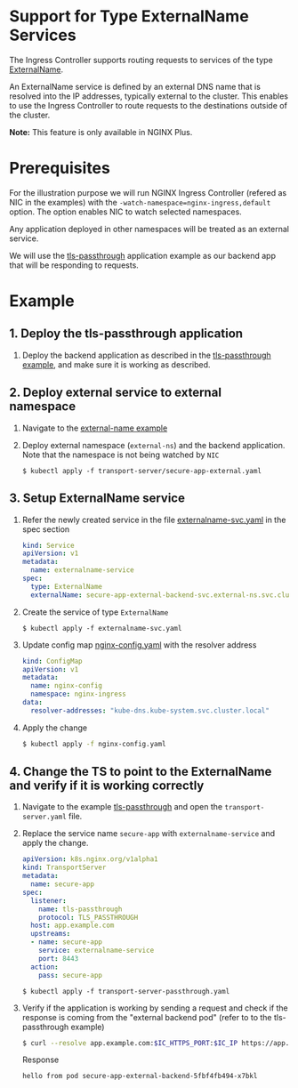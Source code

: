 # Support for Type ExternalName Services

The Ingress Controller supports routing requests to services of the type [ExternalName](https://kubernetes.io/docs/concepts/services-networking/service/#externalname).

An ExternalName service is defined by an external DNS name that is resolved into the IP addresses, typically external to the cluster. This enables to use the Ingress Controller to route requests to the destinations outside of the cluster.

**Note:** This feature is only available in NGINX Plus.

# Prerequisites


For the illustration purpose we will run NGINX Ingress Controller (refered as NIC in the examples) with the ```-watch-namespace=nginx-ingress,default``` option. The option enables NIC to watch selected namespaces.

Any application deployed in other namespaces will be treated as an external service.

We will use the [tls-passthrough](../../tls-passthrough/README.md) application example as our backend app that will be responding to requests.

# Example

## 1. Deploy the tls-passthrough application

1. Deploy the backend application as described in the [tls-passthrough example](../../tls-passthrough/README.md), and make sure it is working as described.

## 2. Deploy external service to external namespace

1. Navigate to the [external-name example](../../../custom-resources/externalname-services/README.md)

2. Deploy external namespace (```external-ns```) and the backend application. Note that the namespace is not being watched by ```NIC```
    ```
    $ kubectl apply -f transport-server/secure-app-external.yaml
    ```

## 3. Setup ExternalName service

1. Refer the newly created service in the file [externalname-svc.yaml](../../../custom-resources/externalname-services/externalname-svc.yaml) in the spec section
    ```yaml
    kind: Service
    apiVersion: v1
    metadata:
      name: externalname-service
    spec:
      type: ExternalName
      externalName: secure-app-external-backend-svc.external-ns.svc.cluster.local
    ```

2. Create the service of type ```ExternalName```
    ```
    $ kubectl apply -f externalname-svc.yaml
    ```

3. Update config map [nginx-config.yaml](../../../custom-resources/externalname-services/nginx-config.yaml) with the resolver address
    ```yaml
    kind: ConfigMap
    apiVersion: v1
    metadata:
      name: nginx-config
      namespace: nginx-ingress
    data:
      resolver-addresses: "kube-dns.kube-system.svc.cluster.local"
    ```

4. Apply the change
    ```bash
    $ kubectl apply -f nginx-config.yaml
    ```

## 4. Change the TS to point to the ExternalName and verify if it is working correctly

1. Navigate to the example [tls-passthrough](../../../custom-resources/tls-passthrough/README.md) and open the ```transport-server.yaml``` file.

2. Replace the service name ```secure-app``` with ```externalname-service``` and apply the change.
    ```yaml
    apiVersion: k8s.nginx.org/v1alpha1
    kind: TransportServer
    metadata:
      name: secure-app
    spec:
      listener:
        name: tls-passthrough
        protocol: TLS_PASSTHROUGH
      host: app.example.com
      upstreams:
      - name: secure-app
        service: externalname-service
        port: 8443
      action:
        pass: secure-app
    ```

    ```
    $ kubectl apply -f transport-server-passthrough.yaml
    ```

3. Verify if the application is working by sending a request and check if the response is coming from the "external backend pod" (refer to to the tls-passthrough example)
    ```bash
    $ curl --resolve app.example.com:$IC_HTTPS_PORT:$IC_IP https://app.example.com:$IC_HTTPS_PORT --insecure
    ```
    Response
    ```
    hello from pod secure-app-external-backend-5fbf4fb494-x7bkl
    ```
